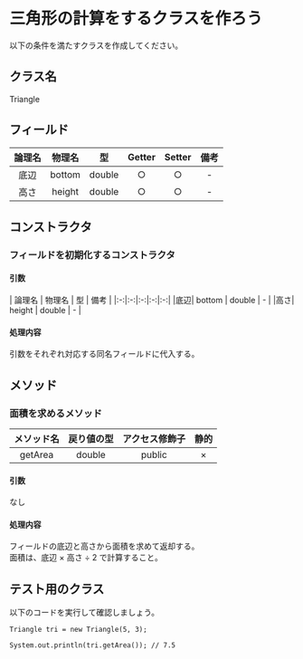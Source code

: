 # 三角形の計算をするクラスを作ろう

以下の条件を満たすクラスを作成してください。

## クラス名

Triangle

## フィールド

| 論理名 | 物理名 | 型 | Getter | Setter | 備考 | 
|:-:|:-:|:-:|:-:|:-:|:-:|
|底辺| bottom | double | ○ | ○ | - |
|高さ| height | double | ○ | ○ | - |

## コンストラクタ

### フィールドを初期化するコンストラクタ

#### 引数

| 論理名 | 物理名 | 型 | 備考 | 
|:-:|:-:|:-:|:-:|:-:|
|底辺| bottom | double | - |
|高さ| height | double | - |

#### 処理内容

引数をそれぞれ対応する同名フィールドに代入する。

## メソッド

### 面積を求めるメソッド

|メソッド名 | 戻り値の型 | アクセス修飾子 | 静的 | 
|:-:|:-:|:-:|:-:|
| getArea | double | public | × | 

#### 引数

なし

#### 処理内容

フィールドの底辺と高さから面積を求めて返却する。  
面積は、底辺 × 高さ ÷ 2 で計算すること。


## テスト用のクラス

以下のコードを実行して確認しましょう。

```
Triangle tri = new Triangle(5, 3);

System.out.println(tri.getArea()); // 7.5

```